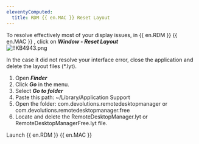 ```yaml
---
eleventyComputed:
  title: RDM {{ en.MAC }} Reset Layout
---
```

To resolve effectively most of your display issues, in {{ en.RDM }} {{ en.MAC }} , click on ***Window - Reset Layout***  
![!!KB4943.png](/img/en/kb/KB4943.png)  

In the case it did not resolve your interface error, close the application and delete the layout files (*.lyt).  

1. Open ***Finder***
1. Click ***Go*** in the menu.
1. Select ***Go to folder***
1. Paste this path: ~/Library/Application Support
1. Open the folder: com.devolutions.remotedesktopmanager or com.devolutions.remotedesktopmanager.free
1. Locate and delete the RemoteDesktopManager.lyt or RemoteDesktopManagerFree.lyt file.  

Launch {{ en.RDM }} {{ en.MAC }}
